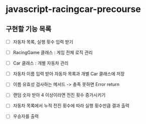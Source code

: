 # javascript-racingcar-precourse

## 구현할 기능 목록

- [ ] 자동차 목록, 실행 횟수 입력 받기

- [ ] RacingGame 클래스 : 게임 전체 로직 관리
- [ ] Car 클래스 : 개별 자동차 관리

- [ ] 자동차 이름 입력 받아 자동차 목록과 개별 Car 클래스에 저장
- [ ] 이름 유효성 검사하는 메서드 -> 충족 못하면 Error return
- [ ] 랜덤 숫자 받아 4 이상이라면 전진 횟수 증가시키기
- [ ] 자동차 목록에서 누적 전진 횟수에 따라 실행 횟수만큼 결과 출력
- [ ] 우승자를 출력
